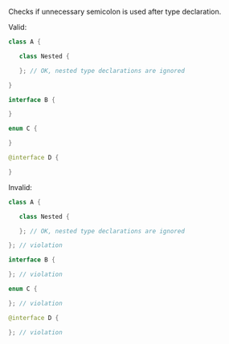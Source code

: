 
Checks if unnecessary semicolon is used after type declaration.

Valid:
````java
class A {

   class Nested {

   }; // OK, nested type declarations are ignored

}

interface B {

}

enum C {

}

@interface D {

}
````

Invalid:
````java
class A {

   class Nested {

   }; // OK, nested type declarations are ignored

}; // violation

interface B {

}; // violation

enum C {

}; // violation

@interface D {

}; // violation
````
